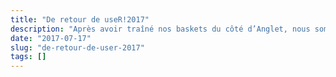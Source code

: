```yaml
---
title: "De retour de useR!2017"
description: "Après avoir traîné nos baskets du côté d’Anglet, nous sommes montés dans un nouveau train en direction Bruxelles. Eh oui, nous n’allions pas manquer l’édition 2017 de useR!, alors…"
date: "2017-07-17"
slug: "de-retour-de-user-2017"
tags: []
---
```

